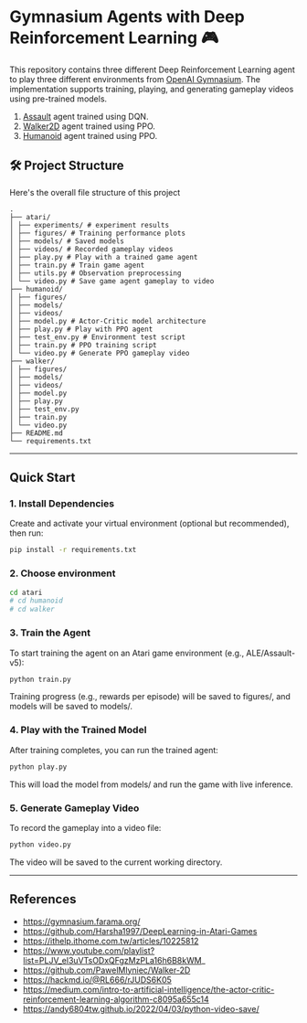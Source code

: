# Gymnasium Agents with Deep Reinforcement Learning 🎮

This repository contains three different Deep Reinforcement Learning agent to play three different environments from [OpenAI Gymnasium](https://gymnasium.farama.org). The implementation supports training, playing, and generating gameplay videos using pre-trained models. 
1. [Assault](https://ale.farama.org/environments/assault/) agent trained using DQN.
2. [Walker2D](https://gymnasium.farama.org/environments/mujoco/walker2d/) agent trained using PPO.
3. [Humanoid](https://gymnasium.farama.org/environments/mujoco/humanoid/) agent trained using PPO.

## 🛠️ Project Structure
Here's the overall file structure of this project 
```
. 
├── atari/ 
│ ├── experiments/ # experiment results
│ ├── figures/ # Training performance plots 
│ ├── models/ # Saved models 
│ ├── videos/ # Recorded gameplay videos 
│ ├── play.py # Play with a trained game agent 
│ ├── train.py # Train game agent 
│ ├── utils.py # Observation preprocessing 
│ └── video.py # Save game agent gameplay to video 
├── humanoid/ 
│ ├── figures/
│ ├── models/ 
│ ├── videos/ 
│ ├── model.py # Actor-Critic model architecture 
│ ├── play.py # Play with PPO agent 
│ ├── test_env.py # Environment test script 
│ ├── train.py # PPO training script 
│ └── video.py # Generate PPO gameplay video 
├── walker/ 
│ ├── figures/ 
│ ├── models/ 
│ ├── videos/ 
│ ├── model.py
│ ├── play.py
│ ├── test_env.py
│ ├── train.py
│ └── video.py
├── README.md  
└── requirements.txt 
```

---

## Quick Start

### 1. Install Dependencies

Create and activate your virtual environment (optional but recommended), then run:

```bash
pip install -r requirements.txt
```
### 2. Choose environment
```bash
cd atari
# cd humanoid
# cd walker
```
### 3. Train the Agent
To start training the agent on an Atari game environment (e.g., ALE/Assault-v5):
```bash
python train.py
```
Training progress (e.g., rewards per episode) will be saved to figures/, and models will be saved to models/.

### 4. Play with the Trained Model
After training completes, you can run the trained agent:

```bash
python play.py
```
This will load the model from models/ and run the game with live inference.

### 5. Generate Gameplay Video
To record the gameplay into a video file:

```bash
python video.py
```
The video will be saved to the current working directory.

---
## References
- https://gymnasium.farama.org/  
- https://github.com/Harsha1997/DeepLearning-in-Atari-Games  
- https://ithelp.ithome.com.tw/articles/10225812  
- https://www.youtube.com/playlist?list=PLJV_el3uVTsODxQFgzMzPLa16h6B8kWM_  
- https://github.com/PawelMlyniec/Walker-2D  
- https://hackmd.io/@RL666/rJUDS6K05  
- https://medium.com/intro-to-artificial-intelligence/the-actor-critic-reinforcement-learning-algorithm-c8095a655c14  
- https://andy6804tw.github.io/2022/04/03/python-video-save/  

